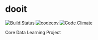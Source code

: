 # dooit

[![Build Status](https://travis-ci.org/ricardo0100/dooit.svg?branch=master)](https://travis-ci.org/ricardo0100/dooit)
[![codecov](https://codecov.io/gh/ricardo0100/dooit/branch/master/graph/badge.svg?precision=2)](https://codecov.io/gh/ricardo0100/dooit)
[![Code Climate](https://codeclimate.com/github/ricardo0100/dooit/badges/gpa.svg)](https://codeclimate.com/github/ricardo0100/dooit)

Core Data Learning Project
